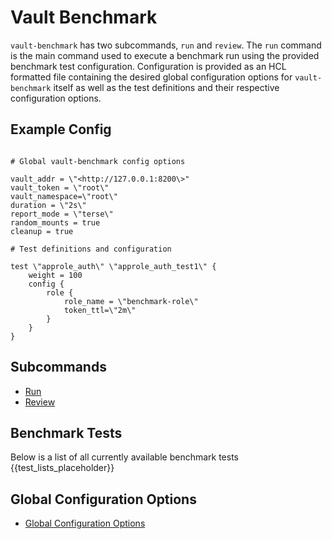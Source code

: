 # Vault Benchmark

`vault-benchmark` has two subcommands, `run` and `review`. The `run` command is the main command used to execute a benchmark run using the provided benchmark test configuration. Configuration is provided as an HCL formatted file containing the desired global configuration options for `vault-benchmark` itself as well as the test definitions and their respective configuration options.

## Example Config

```hcl

# Global vault-benchmark config options

vault_addr = \"<http://127.0.0.1:8200\>"
vault_token = \"root\"
vault_namespace=\"root\"
duration = \"2s\"
report_mode = \"terse\"
random_mounts = true
cleanup = true

# Test definitions and configuration

test \"approle_auth\" \"approle_auth_test1\" {
    weight = 100
    config {
        role {
            role_name = \"benchmark-role\"
            token_ttl=\"2m\"
        }
    }
}
```

## Subcommands

- [Run](commands/run.md)
- [Review](commands/review.md)

## Benchmark Tests

Below is a list of all currently available benchmark tests
{{test_lists_placeholder}}

## Global Configuration Options

- [Global Configuration Options](global-configs.md)
